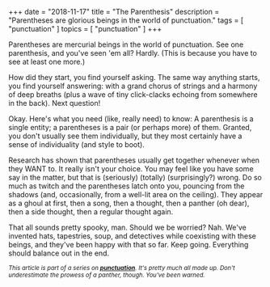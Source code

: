 +++
date        = "2018-11-17"
title       = "The Parenthesis"
description = "Parentheses are glorious beings in the world of punctuation."
tags        = [ "punctuation" ]
topics      = [ "punctuation" ]
+++

Parentheses are mercurial beings in the world of punctuation. See one parenthesis, and you've seen 'em all? Hardly. (This is because you have to see at least one more.)

How did they start, you find yourself asking. The same way anything starts, you find yourself answering: with a grand chorus of strings and a harmony of deep breaths (plus a wave of tiny click-clacks echoing from somewhere in the back). Next question!

Okay. Here's what you need (like, really need) to know: A parenthesis is a single entity; a parentheses is a pair (or perhaps more) of them. Granted, you don't usually see them individually, but they most certainly have a sense of individuality (and style to boot).

Research has shown that parentheses usually get together whenever when they WANT to. It really isn't your choice. You may feel like you have some say in the matter, but that is (seriously) (totally) (surprisingly?) wrong. Do so much as twitch and the parentheses latch onto you, pouncing from the shadows (and, occasionally, from a well-lit area on the ceiling). They appear as a ghoul at first, then a song, then a thought, then a panther (oh dear), then a side thought, then a regular thought again.

That all sounds pretty spooky, man. Should we be worried? Nah. We've invented hats, tapestries, soup, and detectives while coexisting with these beings, and they've been happy with that so far. Keep going. Everything should balance out in the end.

<sub><em>This article is part of a series on [**punctuation**](/tags/punctuation). It's pretty much all made up. Don't underestimate the prowess of a panther, though. You've been warned.</em></sub>
